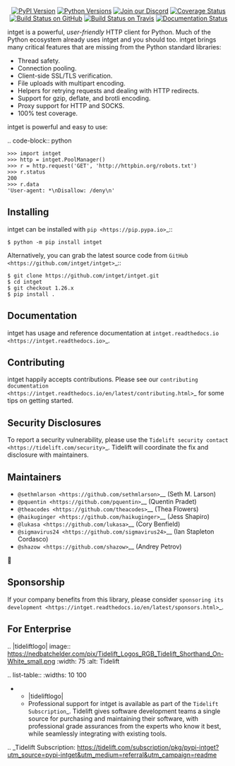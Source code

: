    <p align="center">
      <a href="https://pypi.org/project/intget"><img alt="PyPI Version" src="https://img.shields.io/pypi/v/intget.svg?maxAge=86400" /></a>
      <a href="https://pypi.org/project/intget"><img alt="Python Versions" src="https://img.shields.io/pypi/pyversions/intget.svg?maxAge=86400" /></a>
      <a href="https://discord.gg/CHEgCZN"><img alt="Join our Discord" src="https://img.shields.io/discord/756342717725933608?color=%237289da&label=discord" /></a>
      <a href="https://codecov.io/gh/intget/intget"><img alt="Coverage Status" src="https://img.shields.io/codecov/c/github/intget/intget.svg" /></a>
      <a href="https://github.com/intget/intget/actions?query=workflow%3ACI"><img alt="Build Status on GitHub" src="https://github.com/intget/intget/workflows/CI/badge.svg" /></a>
      <a href="https://travis-ci.org/intget/intget"><img alt="Build Status on Travis" src="https://travis-ci.org/intget/intget.svg?branch=master" /></a>
      <a href="https://intget.readthedocs.io"><img alt="Documentation Status" src="https://readthedocs.org/projects/intget/badge/?version=latest" /></a>
   </p>

intget is a powerful, *user-friendly* HTTP client for Python. Much of the
Python ecosystem already uses intget and you should too.
intget brings many critical features that are missing from the Python
standard libraries:

- Thread safety.
- Connection pooling.
- Client-side SSL/TLS verification.
- File uploads with multipart encoding.
- Helpers for retrying requests and dealing with HTTP redirects.
- Support for gzip, deflate, and brotli encoding.
- Proxy support for HTTP and SOCKS.
- 100% test coverage.

intget is powerful and easy to use:

.. code-block:: python

    >>> import intget
    >>> http = intget.PoolManager()
    >>> r = http.request('GET', 'http://httpbin.org/robots.txt')
    >>> r.status
    200
    >>> r.data
    'User-agent: *\nDisallow: /deny\n'


Installing
----------

intget can be installed with `pip <https://pip.pypa.io>`_::

    $ python -m pip install intget

Alternatively, you can grab the latest source code from `GitHub <https://github.com/intget/intget>`_::

    $ git clone https://github.com/intget/intget.git
    $ cd intget
    $ git checkout 1.26.x
    $ pip install .


Documentation
-------------

intget has usage and reference documentation at `intget.readthedocs.io <https://intget.readthedocs.io>`_.


Contributing
------------

intget happily accepts contributions. Please see our
`contributing documentation <https://intget.readthedocs.io/en/latest/contributing.html>`_
for some tips on getting started.


Security Disclosures
--------------------

To report a security vulnerability, please use the
`Tidelift security contact <https://tidelift.com/security>`_.
Tidelift will coordinate the fix and disclosure with maintainers.


Maintainers
-----------

- `@sethmlarson <https://github.com/sethmlarson>`__ (Seth M. Larson)
- `@pquentin <https://github.com/pquentin>`__ (Quentin Pradet)
- `@theacodes <https://github.com/theacodes>`__ (Thea Flowers)
- `@haikuginger <https://github.com/haikuginger>`__ (Jess Shapiro)
- `@lukasa <https://github.com/lukasa>`__ (Cory Benfield)
- `@sigmavirus24 <https://github.com/sigmavirus24>`__ (Ian Stapleton Cordasco)
- `@shazow <https://github.com/shazow>`__ (Andrey Petrov)

👋


Sponsorship
-----------

If your company benefits from this library, please consider `sponsoring its
development <https://intget.readthedocs.io/en/latest/sponsors.html>`_.


For Enterprise
--------------

.. |tideliftlogo| image:: https://nedbatchelder.com/pix/Tidelift_Logos_RGB_Tidelift_Shorthand_On-White_small.png
   :width: 75
   :alt: Tidelift

.. list-table::
   :widths: 10 100

   * - |tideliftlogo|
     - Professional support for intget is available as part of the `Tidelift
       Subscription`_.  Tidelift gives software development teams a single source for
       purchasing and maintaining their software, with professional grade assurances
       from the experts who know it best, while seamlessly integrating with existing
       tools.

.. _Tidelift Subscription: https://tidelift.com/subscription/pkg/pypi-intget?utm_source=pypi-intget&utm_medium=referral&utm_campaign=readme
